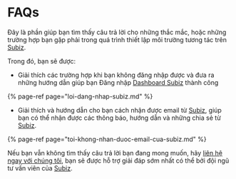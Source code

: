 # FAQs

Đây là phần giúp bạn tìm thấy câu trả lời cho những thắc mắc, hoặc những trường hợp bạn gặp phải trong quá trình thiết lập môi trường tương tác trên [Subiz](https://subiz.com/vi/).

Trong đó, bạn sẽ được:

* Giải thích các trường hợp khi bạn không đăng nhập được và đưa ra những hướng dẫn giúp bạn Đăng nhập [Dashboard Subiz](https://app.subiz.com/) thành công

{% page-ref page="loi-dang-nhap-subiz.md" %}

* Giải thích và hướng dẫn cho bạn cách nhận được email từ [Subiz](https://subiz.com/vi/), giúp bạn có thể nhận được các thông báo, hướng dẫn và những chia sẻ từ [Subiz](https://subiz.com/vi/).

{% page-ref page="toi-khong-nhan-duoc-email-cua-subiz.md" %}

Nếu bạn vẫn không tìm thấy câu trả lời bạn đang mong muốn, hãy [liên hệ ngay với chúng tôi](https://subiz.com/vi/contact.html), bạn sẽ được hỗ trợ giải đáp sớm nhất có thể bởi đội ngũ tư vấn viên của [Subiz](https://subiz.com/vi/).  



